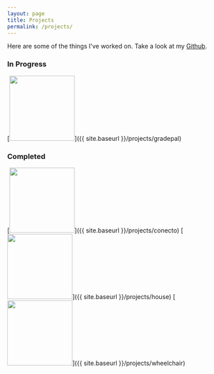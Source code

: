 ```yaml
---
layout: page
title: Projects
permalink: /projects/
---
```


Here are some of the things I've worked on. Take a look at my [Github](https://github.com/jktin12).

### In Progress

[<img src="{{ site.baseurl }}/images/projects/gradepal.png" width="150">]({{ site.baseurl }}/projects/gradepal)

### Completed

[<img src="{{ site.baseurl }}/images/projects/conecto.png" width="150">]({{ site.baseurl }}/projects/conecto)
[<img src="{{ site.baseurl }}/images/projects/house.png" width="150">]({{ site.baseurl }}/projects/house)
[<img src="{{ site.baseurl }}/images/projects/wheelchair.png" width="150">]({{ site.baseurl }}/projects/wheelchair)
